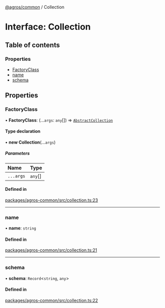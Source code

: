 [@agros/common](../index.md) / Collection

# Interface: Collection

## Table of contents

### Properties

- [FactoryClass](Collection.md#factoryclass)
- [name](Collection.md#name)
- [schema](Collection.md#schema)

## Properties

### <a id="factoryclass" name="factoryclass"></a> FactoryClass

• **FactoryClass**: (...`args`: `any`[]) => [`AbstractCollection`](../classes/AbstractCollection.md)

#### Type declaration

• **new Collection**(...`args`)

##### Parameters

| Name | Type |
| :------ | :------ |
| `...args` | `any`[] |

#### Defined in

[packages/agros-common/src/collection.ts:23](https://github.com/agrosjs/agros/blob/4b72b68/packages/agros-common/src/collection.ts#L23)

___

### <a id="name" name="name"></a> name

• **name**: `string`

#### Defined in

[packages/agros-common/src/collection.ts:21](https://github.com/agrosjs/agros/blob/4b72b68/packages/agros-common/src/collection.ts#L21)

___

### <a id="schema" name="schema"></a> schema

• **schema**: `Record`<`string`, `any`\>

#### Defined in

[packages/agros-common/src/collection.ts:22](https://github.com/agrosjs/agros/blob/4b72b68/packages/agros-common/src/collection.ts#L22)
